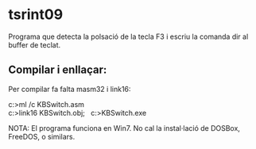 # tsrint09

Programa que detecta la polsació de la tecla F3 i escriu la comanda dir<cr> al buffer de teclat.

## Compilar i enllaçar:

Per compilar fa falta masm32 i link16:

c:\>ml /c KBSwitch.asm  
c:\>link16 KBSwitch.obj;  
c:\>KBSwitch.exe

NOTA: El programa funciona en Win7. No cal la instal·lació de DOSBox, FreeDOS, o similars.
